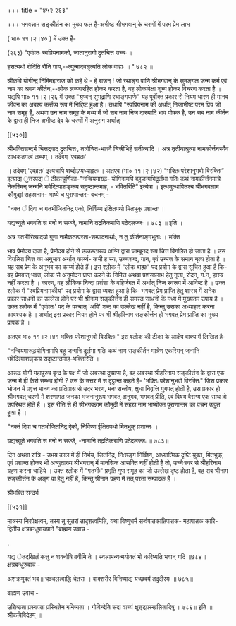 +++
title = "४५२ २६३"

+++
भगवन्नाम सङ्कीर्तन का मुख्य फल है-अभीष्ट श्रीभगवान् के चरणों में परम प्रेम लाभ 

( भा० ११।२।४० ) में उक्त है- 

(२६३) "एवंव्रतः स्वप्रियनामको, जातानुरागो द्रुतचित्त उच्चः । 

हसत्यथो रोदिति रौति गाय,--त्युन्मादवन्नृत्यति लोक वाह्यः ॥ " ७८२ ॥ 

श्रीकवि योगीन्द्र निमिमहाराज को कहे थे - हे राजन् ! जो रथाङ्ग पाणि श्रीभगवान् के सुमङ्गल जन्म कर्म एवं नाम का श्रवण कीर्तन,--लोक लज्जारहित होकर करता है, वह लोकापेक्षा शून्य होकर विचरण करता है । यद्यपि भा० ११।२।२६ में उक्त "श्रृण्वन् सुभद्राणि रथाङ्गपाणेः” यह पूर्वोक्त प्रकार से नियम धारण ही मानव जीवन का अवश्य कर्त्तव्य रूप में निद्दिष्ट हुआ है। तथापि "स्वप्रियनाम की अर्थात् निजाभीष्ट परम प्रिय जो नाम समूह हैं, अथवा उन नाम समूह के मध्य में जो सब नाम निज दास्यादि भाव पोषक है, उन सब नाम कीर्तन के द्वारा ही निज अभीष्ट देव के चरणों में अनुराग अर्थात् 

[[५३०]] 

श्रीभक्तिसन्दर्भ चित्तद्रवाद् द्रुतचित्तः, तत्रोचित-भाववै चित्त्रीभिर्ह सतीत्यादि । अत्र तृतीयाश्रुत्या नामकीर्त्तनस्यैव साधकतमत्वं लब्धम् । तदेवम् 'एवव्रतः' 

। तदेवम् 'एवव्रतः' इत्यत्रापि शब्दोऽप्यध्याहृतः । अतएव (भा० ११।२।४२) "भक्तिः परेशानुभवो विरक्तिः” इत्याद्य ुत्तरपद्य े टीकाचूर्णिका-"नन्वियमाख्ढ़- योगिनामपि बहुजन्मभिदुर्लभा गतिः कथं नामकीर्त्तनमात्रे नेकस्मिन् जन्मनि भवेदित्याशङ्कय सदृष्टान्तमाह, - भक्तिरिति" इत्येषा । इत्थमुत्थापितश्च श्रीभगवन्नाम कौमुद्यां सहस्रनाम- भाष्ये च पुराणान्तर- वचनम् - 

"नक्त ं दिवा च गतभीजितनिद्र एको, निर्विण्ण ईक्षितपथो मितभुक् प्रशान्तः । 

यद्यच्युते भगवति स मनो न सज्जे, नामानि तद्रतिकराणि पठेदलज्जः ॥ ७८३ ॥ इति । 

अत्र गतभीरित्यादयो गुणा नामैकतत्परता-सम्पादनार्थाः, न तु कीर्तनाङ्गभूताः । भक्ति 

भाव प्रेमोदय दाता है, प्रेमोदय होने से उत्कण्ठारूप अग्नि द्वारा जाम्बूनद रूप चित्त विगलित हो जाता है । उस विगलित चित्त का अनुभाव अर्थात् कार्य्य- कभी ह स्य, उच्चशब्द, गान, एवं उन्मत्त के समान नृत्य होता है । यह सब प्रेम के अनुभव का कार्य्य होते हैं। इस श्लोक में "लोक बाह्यः" पद प्रयोग के द्वारा सूचित हुआ है कि-वह प्रेमवात् भक्त, लोक से अनुमोदन प्राप्त करने के निमित्त अथवा प्रशंसालाभ हेतु नृत्य, रोदन, ग.न, हास्य नहीं करता है । कारण, वह लौकिक निन्दा प्रशंसा के वहिर्जगत में अर्थात् निज स्वरूप में आविष्ट है । उक्त श्लोक में "स्वप्रियनामकीय" पद प्रयोग के द्वारा व्यक्त हुआ है कि- भगवत् प्रेम प्राप्ति हेतु शास्त्र में अनेक प्रकार साधनों का उल्लेख होने पर भी श्रीनाम सङ्कीर्त्तन ही समस्त साधनों के मध्य में मुख्यतम उपाय है । उक्त श्लोक में "एवंव्रतः' पद के पश्चात् 'अपि' शब्द का उल्लेख नहीं है, किन्तु उसका अध्याहार करना आवश्यक है । अर्थात् इस प्रकार नियम होने पर भी श्रीहरिनाम सङ्कीर्त्तन हो भगवत् प्रेम प्राप्ति का मुख्य प्रापक है । 

अतएव भा० ११।२।४१ भक्तिः परेशानुभवो विरक्तिः " इस श्लोक की टीका के आक्षेप वाक्य में लिखित है- 

"नन्वियमारूढ़योगिनामपि बहु जन्मनि दुर्लभा गतिः कथं नाम सङ्कीर्तन मात्रेण एकस्मिन् जन्मनि भवेदित्याशङ्कय सदृष्टान्तमाह-भक्तिरिति । 

आरूढ़ योगी महापुरुष वृन्द के पक्ष में जो अवस्था दुष्प्राप्य है, वह अवस्था श्रीहरिनाम सङ्कीर्त्तन के द्वारा एक जन्म में ही कैसे सम्भव होगी ? उस के उत्तर में स दृट्टान्त कहते हैं- 'भक्तिः परेशानुभवो विरक्तिः" जिस प्रकार भोजन में प्रवृत्त मानव का प्रतिग्रास से उदर भरण, मनः सन्तोष, क्षुधा निवृत्ति युगपत् होती है, उस प्रकार हो श्रीभगवत् चरणों में शरणागत जनका भजनानुरूप भगवत् अनुभव, भगवत् प्रीति, एवं विषय वैराग्य एक साथ हो उपस्थित होते हैं । इस रीति से ही श्रीभगवन्नाम कौमुदी में सहस्र नाम भाष्योक्त पुराणान्तर का वचन उद्धृत हुआ है । 

"नक्तं दिवा च गतभोजितनिद्र ऐको, निर्विण्ण ईक्षितपथो मितभुक् प्रशान्तः । 

यद्यच्युते भगवति स मनो न सज्जे, -नामानि तद्रतिकराणि पठेदलज्जः ॥ ७८३॥ 

दिन अथवा रात्रि - उभय काल में ही निर्भय, जितनिद्र, निःसङ्ग निर्विष्ण, आध्यात्मिक दृष्टि युक्त, मितभुक्, एवं प्रशान्त होकर भी अच्युताख्य श्रीभगरान् में मानसिक आसक्ति नहीं होती है तो, उच्चैःस्वर से श्रीहरिनाम ग्रहण करना चाहिये । उक्त श्लोक में "गतभीः" प्रभृति गुण समूह का जो उल्लेख दृष्ट होता है, वह सब श्रीनाम सङ्कीर्त्तन के अङ्ग वा हेतु नहीं हैं, किन्तु श्रीनाम ग्रहण में तत् परता सम्पादक हैं । 

श्रीभक्ति सन्दर्भः 

[[५३१]]

मात्रस्य निरपेक्षत्वम्, तस्य तु सुतरां तादृशत्वमिति, यथा विष्णुधर्मे सर्व्वपातकातिपातक- महापातक कारि-द्वितीय क्षत्रबन्धूपाख्याने "ब्राह्मण उवाच - 

. 

यद्य ेतदखिलं कत्तु न शक्नोषि ब्रवीमि ते । स्वल्पमन्यन्मयोक्तं भो करिष्यति भवान् यदि ॥७८४॥ क्षत्रबन्धुरुवाच - 

अशक्रमुक्तं भव॥ चञ्चलत्वाद्धि चेतसः । वाक्शरीर विनिष्पाद्य यच्छक्यं तदुदीरयः ॥ ७८५॥ 

ब्राह्मण उवाच - 

उत्तिष्ठता प्रस्वपता प्रस्थितेन गमिष्यता । गोविन्देति सदा वाच्यं क्षुत्तृट्प्रस्खलितादिषु ॥ ७८६॥ इति ॥ श्रीकविविदेहम् ॥ 
